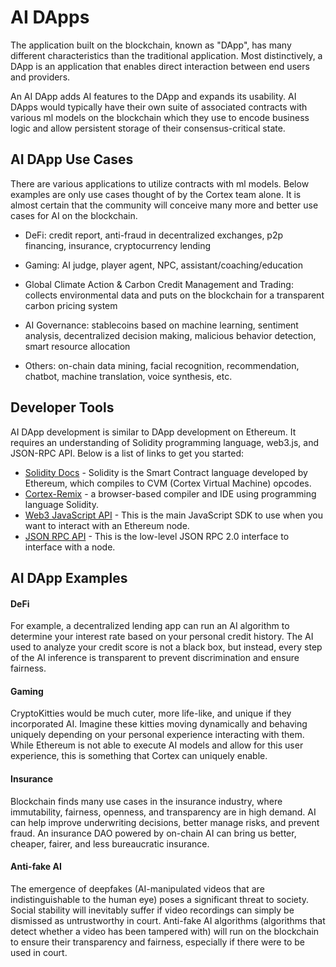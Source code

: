# AI DApps

The application built on the blockchain, known as  "DApp", has many different characteristics than the traditional application. Most distinctively, a DApp is an application that enables direct interaction between end users and providers. 

An AI DApp adds AI features to the DApp and expands its usability. AI DApps would typically have their own suite of associated contracts with various ml models on the blockchain which they use to encode business logic and allow persistent storage of their consensus-critical state.

## AI DApp Use Cases

There are various applications to utilize contracts with ml models. Below examples are only use cases thought of by the Cortex team alone. It is almost certain that the community will conceive many more and better use cases for AI on the blockchain.

- DeFi: credit report, anti-fraud in decentralized exchanges, p2p financing, insurance, cryptocurrency lending

- Gaming: AI judge, player agent, NPC, assistant/coaching/education

- Global Climate Action & Carbon Credit Management and Trading: collects environmental data and puts on the blockchain for a transparent carbon pricing system

- AI Governance: stablecoins based on machine learning, sentiment analysis, decentralized decision making, malicious behavior detection, smart resource allocation

- Others: on-chain data mining, facial recognition, recommendation, chatbot, machine translation, voice synthesis, etc.

## Developer Tools

 AI DApp development is similar to DApp development on Ethereum. It requires an understanding of Solidity programming language, web3.js, and JSON-RPC API. Below is a list of links to get you started:

  - [Solidity Docs](https://solidity.readthedocs.org/en/latest/) - Solidity is the Smart Contract language developed by Ethereum, which compiles to CVM (Cortex Virtual Machine) opcodes.
  - [Cortex-Remix](https://cerebro.cortexlabs.ai/remix) -  a browser-based compiler and IDE using programming language Solidity.
  - [Web3 JavaScript API](https://web3js.readthedocs.io/en/1.0/) - This is the main JavaScript SDK to use when you want to interact with an Ethereum node.
- [JSON RPC API](https://github.com/ethereum/wiki/wiki/JSON-RPC) - This is the low-level JSON RPC 2.0 interface to interface with a node. 

## AI DApp Examples

#### DeFi
For example, a decentralized lending app can run an AI algorithm to determine your interest rate based on your personal credit history. The AI used to analyze your credit score is not a black box, but instead, every step of the AI inference is transparent to prevent discrimination and ensure fairness. 

#### Gaming
CryptoKitties would be much cuter, more life-like, and unique if they incorporated AI. Imagine these kitties moving dynamically and behaving uniquely depending on your personal experience interacting with them. While Ethereum is not able to execute AI models and allow for this user experience, this is something that Cortex can uniquely enable.

#### Insurance
Blockchain finds many use cases in the insurance industry, where immutability, fairness, openness, and transparency are in high demand. AI can help improve underwriting decisions, better manage risks, and prevent fraud. An insurance DAO powered by on-chain AI can bring us better, cheaper, fairer, and less bureaucratic insurance. 

#### Anti-fake AI
The emergence of deepfakes (AI-manipulated videos that are indistinguishable to the human eye) poses a significant threat to society. Social stability will inevitably suffer if video recordings can simply be dismissed as untrustworthy in court. Anti-fake AI algorithms (algorithms that detect whether a video has been tampered with) will run on the blockchain to ensure their transparency and fairness, especially if there were to be used in court. 